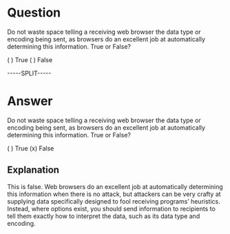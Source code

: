 # Question

Do not waste space telling a receiving web browser the data type or encoding being sent, as browsers do an excellent job at automatically determining this information. True or False?

( ) True
( ) False

-----SPLIT-----

# Answer

Do not waste space telling a receiving web browser the data type or encoding being sent, as browsers do an excellent job at automatically determining this information. True or False?

( ) True
(x) False

## Explanation

This is false. Web browsers do an excellent job at automatically determining this information when there is no attack, but attackers can be very crafty at supplying data specifically designed to fool receiving programs’ heuristics. Instead, where options exist, you should send information to recipients to tell them exactly how to interpret the data, such as its data type and encoding.

